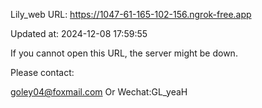 Lily_web URL: https://1047-61-165-102-156.ngrok-free.app

Updated at: 2024-12-08 17:59:55

If you cannot open this URL, the server might be down.

Please contact: 

goley04@foxmail.com Or Wechat:GL_yeaH